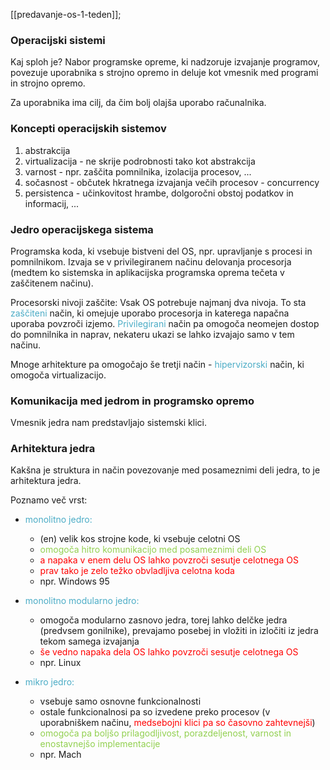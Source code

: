 [[predavanje-os-1-teden]];

### Operacijski sistemi
Kaj sploh je? Nabor programske opreme, ki nadzoruje izvajanje programov, povezuje uporabnika s strojno opremo in deluje kot vmesnik med programi in strojno opremo.

Za uporabnika ima cilj, da čim bolj olajša uporabo računalnika.

### Koncepti operacijskih sistemov
1. abstrakcija
2. virtualizacija - ne skrije podrobnosti tako kot abstrakcija
3. varnost - npr. zaščita pomnilnika, izolacija procesov, ...
4. sočasnost - občutek hkratnega izvajanja večih procesov - concurrency
5. persistenca - učinkovitost hrambe, dolgoročni obstoj podatkov in informacij, ...

### Jedro operacijskega sistema
Programska koda, ki vsebuje bistveni del OS, npr. upravljanje s procesi in pomnilnikom. Izvaja se v privilegiranem načinu delovanja procesorja (medtem ko sistemska in aplikacijska programska oprema tečeta v zaščitenem načinu).

Procesorski nivoji zaščite:
Vsak OS potrebuje najmanj dva nivoja. To sta <font color="#4bacc6">zaščiteni</font> način, ki omejuje uporabo procesorja in katerega napačna uporaba povzroči izjemo. <font color="#4bacc6">Privilegirani</font> način pa omogoča neomejen dostop do pomnilnika in naprav, nekateru ukazi se lahko izvajajo samo v tem načinu.

Mnoge arhitekture pa omogočajo še tretji način - <font color="#4bacc6">hipervizorski</font> način, ki omogoča virtualizacijo.

### Komunikacija med jedrom in programsko opremo
Vmesnik jedra nam predstavljajo sistemski klici.

### Arhitektura jedra
Kakšna je struktura in način povezovanje med posameznimi deli jedra, to je arhitektura jedra. 

Poznamo več vrst:
- <font color="#4bacc6">monolitno jedro:</font>
	- (en) velik kos strojne kode, ki vsebuje celotni OS
	- <font color="#92d050">omogoča hitro komunikacijo med posameznimi deli OS</font>
	- <font color="#ff0000">a napaka v enem delu OS lahko povzroči sesutje celotnega OS</font>
	- <font color="#ff0000">prav tako je zelo težko obvladljiva celotna koda</font>
	- npr. Windows 95

- <font color="#4bacc6">monolitno modularno jedro:</font>
	- omogoča modularno zasnovo jedra, torej lahko delčke jedra (predvsem gonilnike), prevajamo posebej in vložiti in izločiti iz jedra tekom samega izvajanja
	- <font color="#ff0000">še vedno napaka dela OS lahko povzroči sesutje celotnega OS</font>
	- npr. Linux

- <font color="#4bacc6">mikro jedro:</font>
	- vsebuje samo osnovne funkcionalnosti
	- ostale funkcionalnosi pa so izvedene preko procesov (v uporabniškem načinu, <font color="#ff0000">medsebojni klici pa so časovno zahtevnejši</font>)
	- <font color="#92d050">omogoča pa boljšo prilagodljivost, porazdeljenost, varnost in enostavnejšo implementacije</font>
	- npr. Mach